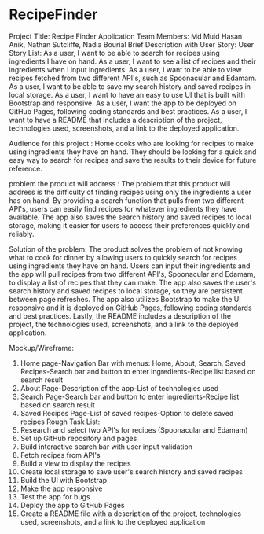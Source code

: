 # RecipeFinder

Project Title: Recipe Finder Application
Team Members: Md Muid Hasan Anik, Nathan Sutcliffe, Nadia Bourial
Brief Description with User Story:
User Story List:
As a user, I want to be able to search for recipes using ingredients I have on hand.
As a user, I want to see a list of recipes and their ingredients when I input ingredients.
As a user, I want to be able to view recipes fetched from two different API's, such as Spoonacular and Edamam.
As a user, I want to be able to save my search history and saved recipes in local storage.
As a user, I want to have an easy to use UI that is built with Bootstrap and responsive.
As a user, I want the app to be deployed on GitHub Pages, following coding standards and best practices.
As a user, I want to have a README that includes a description of the project, technologies used, screenshots, and a link to the deployed application.

Audience for this project : Home cooks who are looking for recipes to make using ingredients they have on hand. They should be looking for a quick and easy way to search for recipes and save the results to their device for future reference.

problem the product will address : The problem that this product will address is the difficulty of finding recipes using only the ingredients a user has on hand. By providing a search function that pulls from two different API's, users can easily find recipes for whatever ingredients they have available. The app also saves the search history and saved recipes to local storage, making it easier for users to access their preferences quickly and reliably.

Solution of the problem: The product solves the problem of not knowing what to cook for dinner by allowing users to quickly search for recipes using ingredients they have on hand. Users can input their ingredients and the app will pull recipes from two different API's, Spoonacular and Edamam, to display a list of recipes that they can make. The app also saves the user's search history and saved recipes to local storage, so they are persistent between page refreshes. The app also utilizes Bootstrap to make the UI responsive and it is deployed on GitHub Pages, following coding standards and best practices. Lastly, the README includes a description of the project, the technologies used, screenshots, and a link to the deployed application.

Mockup/Wireframe:
1. Home page-Navigation Bar with menus: Home, About, Search, Saved Recipes-Search bar and button to enter ingredients-Recipe list based on search result
2. About Page-Description of the app-List of technologies used
3. Search Page-Search bar and button to enter ingredients-Recipe list based on search result
4. Saved Recipes Page-List of saved recipes-Option to delete saved recipes
Rough Task List:
1. Research and select two API's for recipes (Spoonacular and Edamam)
2. Set up GitHub repository and pages
3. Build interactive search bar with user input validation
4. Fetch recipes from API's
5. Build a view to display the recipes
6. Create local storage to save user's search history and saved recipes
7. Build the UI with Bootstrap
8. Make the app responsive
9. Test the app for bugs
10. Deploy the app to GitHub Pages
11. Create a README file with a description of the project, technologies used, screenshots, and a link to the deployed application
